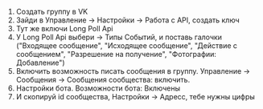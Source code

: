1. Создать группу в VK
2. Зайди в Управление -> Настройки -> Работа с API, создать ключ
3. Тут же включи Long Poll Api
4. У Long Poll Api выбери -> Типы Событий, и поставь галочки ("Входящее сообщение", "Исходящее сообщение", "Действие с сообщением", "Разрешение на получение", "Фотографии:
Добавление")
5. Включить возможность писать сообщения в группу. Управление -> Сообщения -> Сообщения сообщества: включить.
6. Настройки бота. Возможности бота: Включены
7. И скопируй id сообщества, Настройки -> Адресс, тебе нужны цифры